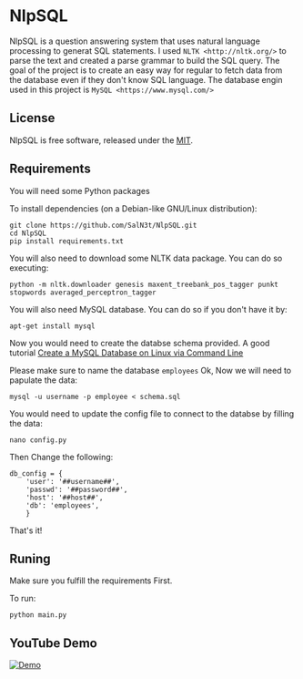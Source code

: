 # NlpSQL


NlpSQL is a question answering system that uses natural language processing to generat SQL statements.
I used `NLTK <http://nltk.org/>` to parse the text and created a parse grammar to build the SQL query.
The goal of the project is to create an easy way for regular to fetch data from the database even if they don't know SQL language.
The database engin used in this project is `MySQL <https://www.mysql.com/>`

License
-------

NlpSQL is free software, released under the [MIT](https://opensource.org/licenses/MIT).


Requirements
------------
You will need some Python packages

To install dependencies (on a Debian-like GNU/Linux distribution):

    git clone https://github.com/SalN3t/NlpSQL.git
    cd NlpSQL
    pip install requirements.txt


You will also need to download some NLTK data package. You can do so
executing:

    python -m nltk.downloader genesis maxent_treebank_pos_tagger punkt stopwords averaged_perceptron_tagger

You will also need MySQL database. You can do so if you don't have it by:

    apt-get install mysql

Now you would need to create the databse schema provided. 
A good tutorial [Create a MySQL Database on Linux via Command Line](https://www.liquidweb.com/kb/create-a-mysql-database-on-linux-via-command-line/)

Please make sure to name the database `employees`
Ok, Now we will need to papulate the data:

    mysql -u username -p employee < schema.sql

You would need to update the config file to connect to the databse by filling the data:

    nano config.py

Then Change the following:

    db_config = {
        'user': '##username##',
        'passwd': '##password##',
        'host': '##host##',   
        'db': 'employees',
        }

That's it!

Runing
----------
Make sure you fulfill the requirements First.

To run:

    python main.py


YouTube Demo
----------

[![Demo](https://img.youtube.com/watch?v=fhZZ90gTh4s/0.jpg)](https://youtu.be/fhZZ90gTh4s)